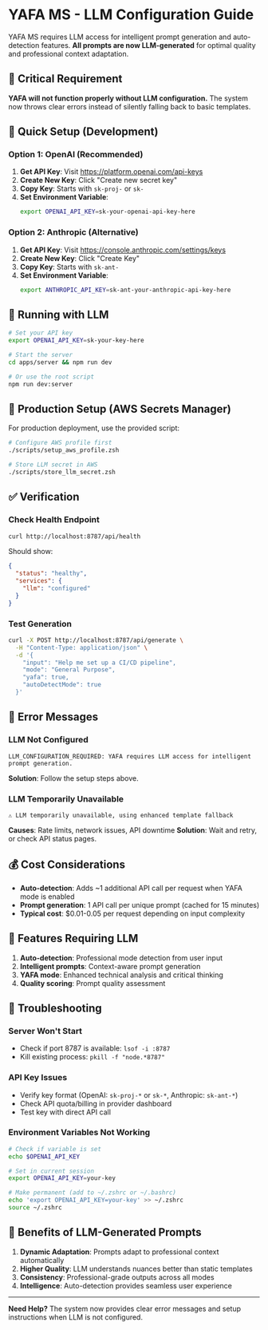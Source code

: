 # YAFA MS - LLM Configuration Guide

YAFA MS requires LLM access for intelligent prompt generation and auto-detection features. **All prompts are now LLM-generated** for optimal quality and professional context adaptation.

## 🚨 Critical Requirement

**YAFA will not function properly without LLM configuration.** The system now throws clear errors instead of silently falling back to basic templates.

## 🔑 Quick Setup (Development)

### Option 1: OpenAI (Recommended)

1. **Get API Key**: Visit https://platform.openai.com/api-keys
2. **Create New Key**: Click "Create new secret key"
3. **Copy Key**: Starts with `sk-proj-` or `sk-`
4. **Set Environment Variable**:
   ```bash
   export OPENAI_API_KEY=sk-your-openai-api-key-here
   ```

### Option 2: Anthropic (Alternative)

1. **Get API Key**: Visit https://console.anthropic.com/settings/keys
2. **Create New Key**: Click "Create Key"
3. **Copy Key**: Starts with `sk-ant-`
4. **Set Environment Variable**:
   ```bash
   export ANTHROPIC_API_KEY=sk-ant-your-anthropic-api-key-here
   ```

## 🚀 Running with LLM

```bash
# Set your API key
export OPENAI_API_KEY=sk-your-key-here

# Start the server
cd apps/server && npm run dev

# Or use the root script
npm run dev:server
```

## 🔧 Production Setup (AWS Secrets Manager)

For production deployment, use the provided script:

```bash
# Configure AWS profile first
./scripts/setup_aws_profile.zsh

# Store LLM secret in AWS
./scripts/store_llm_secret.zsh
```

## ✅ Verification

### Check Health Endpoint
```bash
curl http://localhost:8787/api/health
```

Should show:
```json
{
  "status": "healthy",
  "services": {
    "llm": "configured"
  }
}
```

### Test Generation
```bash
curl -X POST http://localhost:8787/api/generate \
  -H "Content-Type: application/json" \
  -d '{
    "input": "Help me set up a CI/CD pipeline",
    "mode": "General Purpose",
    "yafa": true,
    "autoDetectMode": true
  }'
```

## 🚨 Error Messages

### LLM Not Configured
```
LLM_CONFIGURATION_REQUIRED: YAFA requires LLM access for intelligent prompt generation.
```

**Solution**: Follow the setup steps above.

### LLM Temporarily Unavailable
```
⚠️ LLM temporarily unavailable, using enhanced template fallback
```

**Causes**: Rate limits, network issues, API downtime
**Solution**: Wait and retry, or check API status pages.

## 💰 Cost Considerations

- **Auto-detection**: Adds ~1 additional API call per request when YAFA mode is enabled
- **Prompt generation**: 1 API call per unique prompt (cached for 15 minutes)
- **Typical cost**: $0.01-0.05 per request depending on input complexity

## 🎯 Features Requiring LLM

1. **Auto-detection**: Professional mode detection from user input
2. **Intelligent prompts**: Context-aware prompt generation
3. **YAFA mode**: Enhanced technical analysis and critical thinking
4. **Quality scoring**: Prompt quality assessment

## 🔧 Troubleshooting

### Server Won't Start
- Check if port 8787 is available: `lsof -i :8787`
- Kill existing process: `pkill -f "node.*8787"`

### API Key Issues
- Verify key format (OpenAI: `sk-proj-*` or `sk-*`, Anthropic: `sk-ant-*`)
- Check API quota/billing in provider dashboard
- Test key with direct API call

### Environment Variables Not Working
```bash
# Check if variable is set
echo $OPENAI_API_KEY

# Set in current session
export OPENAI_API_KEY=your-key

# Make permanent (add to ~/.zshrc or ~/.bashrc)
echo 'export OPENAI_API_KEY=your-key' >> ~/.zshrc
source ~/.zshrc
```

## 🎯 Benefits of LLM-Generated Prompts

1. **Dynamic Adaptation**: Prompts adapt to professional context automatically
2. **Higher Quality**: LLM understands nuances better than static templates
3. **Consistency**: Professional-grade outputs across all modes
4. **Intelligence**: Auto-detection provides seamless user experience

---

**Need Help?** The system now provides clear error messages and setup instructions when LLM is not configured.
